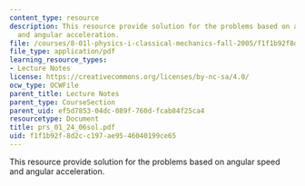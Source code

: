 ```yaml
---
content_type: resource
description: This resource provide solution for the problems based on angular speed
  and angular acceleration.
file: /courses/8-01l-physics-i-classical-mechanics-fall-2005/f1f1b92f8d2cc197ae9546040199ce65_prs_01_24_06sol.pdf
file_type: application/pdf
learning_resource_types:
- Lecture Notes
license: https://creativecommons.org/licenses/by-nc-sa/4.0/
ocw_type: OCWFile
parent_title: Lecture Notes
parent_type: CourseSection
parent_uid: ef5d7853-04dc-089f-760d-fcab84f25ca4
resourcetype: Document
title: prs_01_24_06sol.pdf
uid: f1f1b92f-8d2c-c197-ae95-46040199ce65
---
```

This resource provide solution for the problems based on angular speed and angular acceleration.